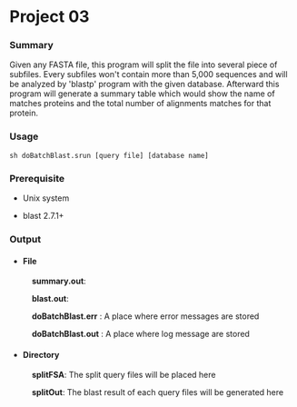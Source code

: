 # Project 03

### Summary
Given any FASTA file, this program will split the file into several piece of subfiles. Every subfiles won't contain more than 5,000 sequences and will be analyzed by 'blastp' program with the given database. Afterward this program will generate a summary table which would show the name of matches proteins and the total number of alignments matches for that protein. 

### Usage
```
sh doBatchBlast.srun [query file] [database name]
```

### Prerequisite
* Unix system

* blast 2.7.1+

### Output
  * #### File

  &nbsp;&nbsp;&nbsp;&nbsp;
  &nbsp;&nbsp;&nbsp;&nbsp; **summary.out**:

  &nbsp;&nbsp;&nbsp;&nbsp;
  &nbsp;&nbsp;&nbsp;&nbsp; **blast.out**:

  &nbsp;&nbsp;&nbsp;&nbsp;
  &nbsp;&nbsp;&nbsp;&nbsp; **doBatchBlast.err** : A place where error messages are stored

  &nbsp;&nbsp;&nbsp;&nbsp;
  &nbsp;&nbsp;&nbsp;&nbsp; **doBatchBlast.out** : A place where log message are stored

  * #### Directory
  &nbsp;&nbsp;&nbsp;&nbsp;
  &nbsp;&nbsp;&nbsp;&nbsp;  **splitFSA**: The split query files will be placed here

  &nbsp;&nbsp;&nbsp;&nbsp;
  &nbsp;&nbsp;&nbsp;&nbsp;  **splitOut**: The blast result of each query files will be generated here
